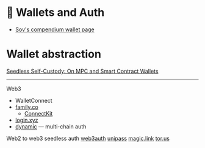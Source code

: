 # 👛 Wallets and Auth

- [Sov's compendium wallet page](https://sovs.notion.site/Wallets-90154f2d781848f6acdbd508e66e64b4)
# Wallet abstraction
[Seedless Self-Custody: On MPC and Smart Contract Wallets](https://medium.com/1kxnetwork/wallets-91c7c3457578)

---

Web3
- WalletConnect
- [family.co](http://family.co/)
	- [ConnectKit](https://docs.family.co/connectkit)
- [login.xyz](https://login.xyz/)
- [dynamic](https://www.dynamic.xyz/) — multi-chain auth

Web2 to web3 seedless auth
[web3auth](https://web3auth.io/)
[unipass](https://unipass.id/)
[magic.link](https://magic.link/)
[tor.us](https://tor.us/)
